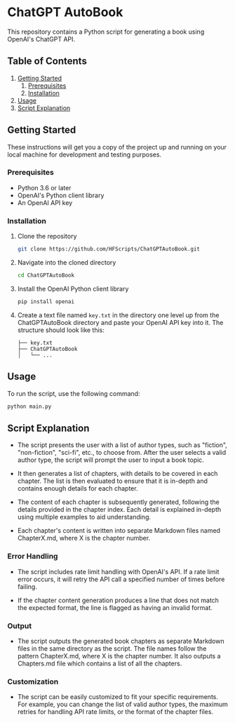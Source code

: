 # ChatGPT AutoBook

This repository contains a Python script for generating a book using OpenAI's ChatGPT API.

## Table of Contents
1. [Getting Started](#getting-started)
    1. [Prerequisites](#prerequisites)
    1. [Installation](#installation)
2. [Usage](#usage)
3. [Script Explanation](#script-explanation)

## Getting Started

These instructions will get you a copy of the project up and running on your local machine for development and testing purposes.

### Prerequisites

- Python 3.6 or later
- OpenAI's Python client library
- An OpenAI API key

### Installation

1. Clone the repository
    ```bash
    git clone https://github.com/HFScripts/ChatGPTAutoBook.git
    ```

2. Navigate into the cloned directory
    ```bash
    cd ChatGPTAutoBook
    ```

3. Install the OpenAI Python client library
    ```bash
    pip install openai
    ```

4. Create a text file named `key.txt` in the directory one level up from the ChatGPTAutoBook directory and paste your OpenAI API key into it. The structure should look like this:

    ```
    ├── key.txt
    ├── ChatGPTAutoBook
    │   └── ...
    ```

## Usage

To run the script, use the following command:

```bash
python main.py
```

## Script Explanation

- The script presents the user with a list of author types, such as "fiction", "non-fiction", "sci-fi", etc., to choose from. After the user selects a valid author type, the script will prompt the user to input a book topic.

- It then generates a list of chapters, with details to be covered in each chapter. The list is then evaluated to ensure that it is in-depth and contains enough details for each chapter.

- The content of each chapter is subsequently generated, following the details provided in the chapter index. Each detail is explained in-depth using multiple examples to aid understanding.

- Each chapter's content is written into separate Markdown files named ChapterX.md, where X is the chapter number.

### Error Handling
- The script includes rate limit handling with OpenAI's API. If a rate limit error occurs, it will retry the API call a specified number of times before failing.

- If the chapter content generation produces a line that does not match the expected format, the line is flagged as having an invalid format.

### Output
- The script outputs the generated book chapters as separate Markdown files in the same directory as the script. The file names follow the pattern ChapterX.md, where X is the chapter number. It also outputs a Chapters.md file which contains a list of all the chapters.

### Customization
- The script can be easily customized to fit your specific requirements. For example, you can change the list of valid author types, the maximum retries for handling API rate limits, or the format of the chapter files.

